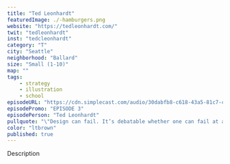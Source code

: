 ```yaml
---
title: "Ted Leonhardt"
featuredImage: ./-hamburgers.png
website: "https://tedleonhardt.com/"
twit: "tedleonhardt"
inst: "tedcleonhardt"
category: "T"
city: "Seattle"
neighborhood: "Ballard"
size: "Small (1-10)"
map: ""
tags:
    - strategy
    - illustration
    - school
episodeURL: "https://cdn.simplecast.com/audio/30dabfb8-c618-43a5-81c7-c5c83750983a/episodes/cbc0fabd-0d1c-4bc1-887a-5786d2d4575e/audio/ede0f625-09dd-4fac-9ab3-58939dd0b806/default_tc.mp3"
episodePromo: "EPISODE 3"
episodePerson: "Ted Leonhardt"
pullquote: "\"Design can fail. It’s debatable whether one can fail at art.\""
color: "ltbrown"
published: true
---
```


Description
